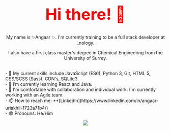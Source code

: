 <h1 align="center" style="color:red; font-size:50px;">  Hi there! 👋 </h1> 

<p align="center"> My name is ✨Angaar ✨. I'm currently training to be a full stack developer at _nology. </p>

<p align="center"> I also have a first class master's degree in Chemical Engineering from the University of Surrey. </p> 
<br> 
<div align="center" style="text-align: left;"> 
- 🔭 My current skills include JavaScript (ES6), Python 3, Git, HTML 5, CSS/SCSS (Sass), CDN's, SQLite3.<br> 
- 🌱 I’m currently learning React and Java.<br>
- 👯 I'm comfortable with collaboration and individual work. I'm currently working with an Agile team.<br>    
- 📫 How to reach me: **[LinkedIn](https://www.linkedin.com/in/angaar-uriakhil-1723a71b4/)<br> 
- 😄 Pronouns: He/Him
</div> 



<p align="center">
<a href="https://github.com/anuraghazra/github-readme-stats">
  <img src="https://github-readme-stats.vercel.app/api?username=angaar96&show_icons=true&theme=tokyonight"/>
</a>
</p> 
